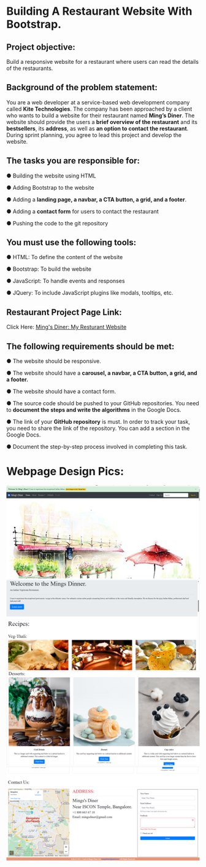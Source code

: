 # Building A Restaurant Website With Bootstrap.

## Project objective: 


Build a responsive website for a restaurant where users can read the details of the restaurants.

## Background of the problem statement: 


You are a web developer at a service-based web development company called **Kite Technologies**. The company has been approached by a client who wants to build a website for their restaurant named **Ming’s Diner**. The website should provide the users a **brief overview of the restaurant** and its **bestsellers**, its **address**, as well as **an option to contact the restaurant**. During sprint planning, you agree to lead this project and develop the website. 

## The tasks you are responsible for:


● Building the website using HTML

● Adding Bootstrap to the website

● Adding a **landing page, a navbar, a CTA button, a grid, and a footer**.

● Adding a **contact form** for users to contact the restaurant

● Pushing the code to the git repository


## You must use the following tools: 


● HTML: To define the content of the website

● Bootstrap: To build the website

● JavaScript: To handle events and responses

● JQuery: To include JavaScript plugins like modals, tooltips, etc.

## Restaurant Project Page Link: 

        
 Click Here: [Ming's Diner: My Resturant Website](http://127.0.0.1:5501/index.html)

## The following requirements should be met:


● The website should be responsive.

● The website should have a **carousel, a navbar, a CTA button, a grid, and a footer.** 

● The website should have a contact form.

● The source code should be pushed to your GitHub repositories. You need to **document the steps and write the algorithms** in the Google Docs.

● The link of your **GitHub repository** is must. In order to track your task, you need to share the link of the repository. You can add a section in the Google Docs. 

● Document the step-by-step process involved in completing this task.

# Webpage Design Pics:

![webp1](img/webp1.png)
![webp2](img/webp2.png)
![webp3](img/Webp5.png)
![webp4](img/webp4.png)